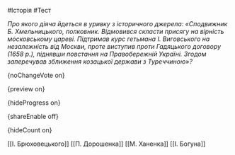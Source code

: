 #Історія #Тест

*Про якого діяча йдеться в уривку з історичного джерела: «Сподвижник Б. Хмельницького, полковник. Відмовився скласти присягу  на вірність московському цареві. Підтримав курс гетьмана І. Виговського  на незалежність від Москви, проте виступив проти Гадяцького договору  (1658 р.), піднявши повстання на Правобережній Україні. Згодом  заперечував зближення козацької держави з Туреччиною»?*

{noChangeVote on}

{preview on}

{hideProgress on}

{shareEnable off}

{hideCount on}

[[І. Брюховецького]]
[[П. Дорошенка]]
[[М. Ханенка]]
[[І. Богуна]]
